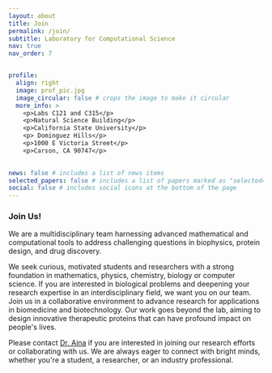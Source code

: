 ```yaml
---
layout: about
title: Join
permalink: /join/
subtitle: Laboratory for Computational Science
nav: true
nav_order: 7


profile:
  align: right
  image: prof_pic.jpg
  image_circular: false # crops the image to make it circular
  more_info: >
    <p>Labs C121 and C315</p>
    <p>Natural Science Building</p>
    <p>California State University</p>
    <p> Dominguez Hills</p>
    <p>1000 E Victoria Street</p>
    <p>Carson, CA 90747</p>
  

news: false # includes a list of news items
selected_papers: false # includes a list of papers marked as "selected={true}"
social: false # includes social icons at the bottom of the page
---
```

### Join Us!
We are a multidisciplinary team harnessing advanced mathematical and computational tools to address challenging questions in biophysics, protein design, and drug discovery.

We seek curious, motivated students and researchers with a strong foundation in mathematics, physics, chemistry, biology or computer science.
If you are interested in biological problems and deepening your research expertise in an interdisciplinary field, we want you on our team.
Join us in a collaborative environment to advance research for applications in biomedicine and biotechnology.
Our work goes beyond the lab, aiming to design innovative therapeutic proteins that can have profound impact on people's lives.

Please contact [Dr. Aina](https://www.linkedin.com/in/ainaadekunle) if you are interested in joining our research efforts or collaborating with us. We are always eager to connect with bright minds, whether you're a student, a researcher, or an industry professional.


